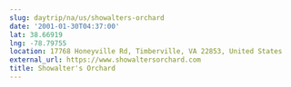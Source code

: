 ```yaml
---
slug: daytrip/na/us/showalters-orchard
date: '2001-01-30T04:37:00'
lat: 38.66919
lng: -78.79755
location: 17768 Honeyville Rd, Timberville, VA 22853, United States
external_url: https://www.showaltersorchard.com
title: Showalter's Orchard
---
```



